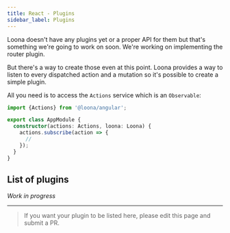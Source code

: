 ```yaml
---
title: React - Plugins
sidebar_label: Plugins
---
```


Loona doesn't have any plugins yet or a proper API for them but that's something we're going to work on soon. We're working on implementing the router plugin.

But there's a way to create those even at this point. Loona provides a way to listen to every dispatched action and a mutation so it's possible to create a simple plugin.

All you need is to access the `Actions` service which is an `Observable`:

```typescript
import {Actions} from '@loona/angular';

export class AppModule {
  constructor(actions: Actions, loona: Loona) {
    actions.subscribe(action => {
      //
    });
  }
}
```

## List of plugins

_Work in progress_

---

> If you want your plugin to be listed here, please edit this page and submit a PR.
